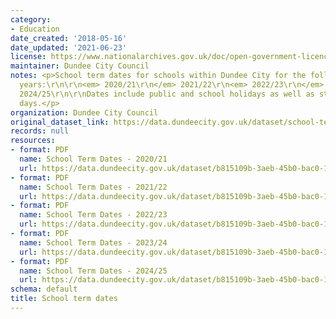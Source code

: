 ```yaml
---
category:
- Education
date_created: '2018-05-16'
date_updated: '2021-06-23'
license: https://www.nationalarchives.gov.uk/doc/open-government-licence/version/3/
maintainer: Dundee City Council
notes: <p>School term dates for schools within Dundee City for the following academic
  years:\r\n\r\n<em> 2020/21\r\n</em> 2021/22\r\n<em> 2022/23\r\n</em> 2023/24\r\n*
  2024/25\r\n\r\nDates include public and school holidays as well as staff in service
  days.</p>
organization: Dundee City Council
original_dataset_link: https://data.dundeecity.gov.uk/dataset/school-term-dates
records: null
resources:
- format: PDF
  name: School Term Dates - 2020/21
  url: https://data.dundeecity.gov.uk/dataset/b815109b-3aeb-45b0-bac0-1cdbcd36e295/resource/a41d5dbe-d752-4a66-aaa1-dfe46bf30757/download/updated_school_terms_and_holidays_2020-21.pdf
- format: PDF
  name: School Term Dates - 2021/22
  url: https://data.dundeecity.gov.uk/dataset/b815109b-3aeb-45b0-bac0-1cdbcd36e295/resource/dd451414-4efd-4548-bf12-4d67a0b3c16f/download/2021-22_school_term_dates_0.pdf
- format: PDF
  name: School Term Dates - 2022/23
  url: https://data.dundeecity.gov.uk/dataset/b815109b-3aeb-45b0-bac0-1cdbcd36e295/resource/ad44c3f7-1134-4d6d-addc-512f7688b7f5/download/2022-23_school_terms_dates.pdf
- format: PDF
  name: School Term Dates - 2023/24
  url: https://data.dundeecity.gov.uk/dataset/b815109b-3aeb-45b0-bac0-1cdbcd36e295/resource/a9f80610-28e9-4886-9730-081ae23dc613/download/school_terms_and_holidays_2023-2024.pdf
- format: PDF
  name: School Term Dates - 2024/25
  url: https://data.dundeecity.gov.uk/dataset/b815109b-3aeb-45b0-bac0-1cdbcd36e295/resource/72930989-7780-420a-9c4a-d8609ad4ddc1/download/school_terms_and_holidays_2024-25.pdf
schema: default
title: School term dates
---
```

